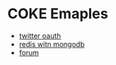 # COKE Emaples

- [twitter oauth](https://github.com/dreamerslab/coke-oauth-twitter)
- [redis witn mongodb](https://github.com/dreamerslab/coke-redis)
- [forum](https://github.com/dreamerslab/forum.coke)
